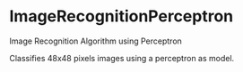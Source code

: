 # ImageRecognitionPerceptron
Image Recognition Algorithm using Perceptron

Classifies 48x48 pixels images using a perceptron as model.
